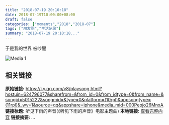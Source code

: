 ```yaml
---
title: "2018-07-19 20:10:18"
date: 2018-07-19T10:00:00+08:00
draft: false
categories: ["moments","2018","2018-07"]
tags: ["朋友圈","生活记录"]
summary: "2018-07-19 20:10:18..."
---
```


于是我的世界 被吵醒

![Media 1](/Moments/photos/2018-07-19/201807192010180.jpg)

## 相关链接

**原始链接:** https://i.y.qq.com/v8/playsong.html?hostuin=624796077&sharefrom=&from_id=0&from_idtype=0&from_name=&songid=5015222&songmid=&type=0&platform=(10rpl)&appsongtype=(11rpl)&_wv=1&source=qq&appshare=iphone&media_mid=000Pepjo26MnxA
**链接标题:** 听见下雨的声音(《听见下雨的声音》电影主题曲)
**本地链接:** [查看完整内容](/link_content/2018/07/2018-07-19/link_content/)
**链接摘要:** ...

